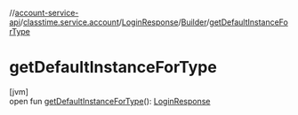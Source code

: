 //[account-service-api](../../../../index.md)/[classtime.service.account](../../index.md)/[LoginResponse](../index.md)/[Builder](index.md)/[getDefaultInstanceForType](get-default-instance-for-type.md)

# getDefaultInstanceForType

[jvm]\
open fun [getDefaultInstanceForType](get-default-instance-for-type.md)(): [LoginResponse](../index.md)
